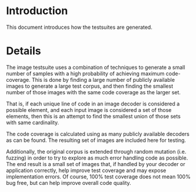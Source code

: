 # Introduction #

This document introduces how the testsuites are generated.


# Details #

The image testsuite uses a combination of techniques to generate a small number of samples with a high probability of achieving maximum code-coverage. This is done by finding a large number of publicly available images to generate a large test corpus, and then finding the smallest number of those images with the same code coverage as the larger set.

That is, if each unique line of code in an image decoder is considered a possible element, and each input image is considered a set of those elements, then this is an attempt to find the smallest union of those sets with same cardinality.

The code coverage is calculated using as many publicly available decoders as can be found. The resulting set of images are included here for testing.

Additionally, the original corpus is extended through random mutation (i.e. fuzzing) in order to try to explore as much error handling code as possible. The end result is a small set of images that, if handled by your decoder or application correctly, help improve test coverage and may expose implementation errors. Of course, 100% test coverage does not mean 100% bug free, but can help improve overall code quality.